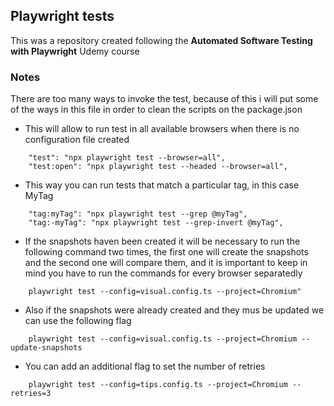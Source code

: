 ## Playwright tests

This was a repository created following the **Automated Software Testing with Playwright** Udemy course

### Notes

There are too many ways to invoke the test, because of this i will put some of the ways in this file in order to clean the scripts on the package.json

* This will allow to run test in all available browsers when there is no configuration file created

```
    "test": "npx playwright test --browser=all",
    "test:open": "npx playwright test --headed --browser=all",
```

* This way you can run tests that match a particular tag, in this case MyTag

```
    "tag:myTag": "npx playwright test --grep @myTag",
    "tag:-myTag": "npx playwright test --grep-invert @myTag",
```

* If the snapshots haven been created it will be necessary to run the following command two times, the first one will create the snapshots and the second one will compare them, and it is important to keep in mind you have to run the commands for every browser separatedly

```
    playwright test --config=visual.config.ts --project=Chromium"
```

* Also if the snapshots were already created and they mus be updated we can use the following flag

```
    playwright test --config=visual.config.ts --project=Chromium --update-snapshots
```

* You can add an additional flag to set the number of retries

```
    playwright test --config=tips.config.ts --project=Chromium --retries=3
```
